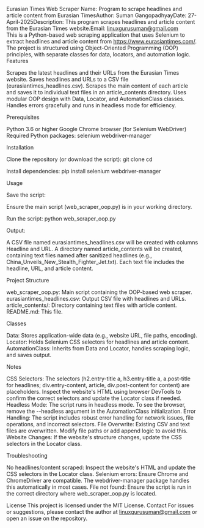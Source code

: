 Eurasian Times Web Scraper
Name: Program to scrape headlines and article content from Eurasian TimesAuthor: Suman GangopadhyayDate: 27-April-2025Description: This program scrapes headlines and article content from the Eurasian Times website.Email: linuxgurusuman@gmail.com  
This is a Python-based web scraping application that uses Selenium to extract headlines and article content from https://www.eurasiantimes.com/. The project is structured using Object-Oriented Programming (OOP) principles, with separate classes for data, locators, and automation logic.
Features

Scrapes the latest headlines and their URLs from the Eurasian Times website.
Saves headlines and URLs to a CSV file (eurasiantimes_headlines.csv).
Scrapes the main content of each article and saves it to individual text files in an article_contents directory.
Uses modular OOP design with Data, Locator, and AutomationClass classes.
Handles errors gracefully and runs in headless mode for efficiency.

Prerequisites

Python 3.6 or higher
Google Chrome browser (for Selenium WebDriver)
Required Python packages:
selenium
webdriver-manager



Installation

Clone the repository (or download the script):
git clone <repository-url>
cd <repository-directory>


Install dependencies:
pip install selenium webdriver-manager



Usage

Save the script:

Ensure the main script (web_scraper_oop.py) is in your working directory.


Run the script:
python web_scraper_oop.py


Output:

A CSV file named eurasiantimes_headlines.csv will be created with columns Headline and URL.
A directory named article_contents will be created, containing text files named after sanitized headlines (e.g., China_Unveils_New_Stealth_Fighter_Jet.txt). Each text file includes the headline, URL, and article content.



Project Structure

web_scraper_oop.py: Main script containing the OOP-based web scraper.
eurasiantimes_headlines.csv: Output CSV file with headlines and URLs.
article_contents/: Directory containing text files with article content.
README.md: This file.

Classes

Data: Stores application-wide data (e.g., website URL, file paths, encoding).
Locator: Holds Selenium CSS selectors for headlines and article content.
AutomationClass: Inherits from Data and Locator, handles scraping logic, and saves output.

Notes

CSS Selectors: The selectors (h2.entry-title a, h3.entry-title a, a.post-title for headlines; div.entry-content, article, div.post-content for content) are placeholders. Inspect the website's HTML using browser DevTools to confirm the correct selectors and update the Locator class if needed.
Headless Mode: The script runs in headless mode. To see the browser, remove the --headless argument in the AutomationClass initialization.
Error Handling: The script includes robust error handling for network issues, file operations, and incorrect selectors.
File Overwrite: Existing CSV and text files are overwritten. Modify file paths or add append logic to avoid this.
Website Changes: If the website's structure changes, update the CSS selectors in the Locator class.

Troubleshooting

No headlines/content scraped: Inspect the website's HTML and update the CSS selectors in the Locator class.
Selenium errors: Ensure Chrome and ChromeDriver are compatible. The webdriver-manager package handles this automatically in most cases.
File not found: Ensure the script is run in the correct directory where web_scraper_oop.py is located.

License
This project is licensed under the MIT License.
Contact
For issues or suggestions, please contact the author at linuxgurusuman@gmail.com or open an issue on the repository.
